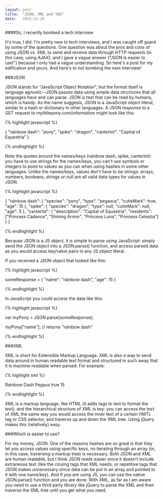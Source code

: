 ```yaml
---
layout: post
title:  "JSON, XML and YOU"
date:   2015-12-28
---
```


####So, I recently bombed a tech interview

It's true, I did. I'm pretty new to tech interviews, and I was caught off guard by some of the questions. One question was about the pros and cons of using JSON vs. XML to send and receive data through HTTP requests (in this case, using AJAX), and I gave a vague answer ("JSON is easier to use!") because I only had a vague understanding. So here's a post for my edification and yours. And here's to not bombing the next interview!

###JSON

JSON stands for "JavaScript Object Notation", but the format itself is language agnostic--JSON passes data using simple data structures that all languages have and can parse. JSON is text that can be read by humans, which is handy. As the name suggests, JSON is a JavaScript object literal, similar to a hash or dictionary in other languages. A JSON response to a GET request to mylittlepony.com/information might look like this:

{% highlight javascript %}

{
  "rainbow dash": "pony",
  "spike": "dragon",
  "canterlot": "Capital of Equestria"
}

{% endhighlight %}


Note the quotes around the names/keys (rainbow dash, spike, canterlot): you have to use strings for the names/keys, you can't use symbols or integers to point to values as you can when using hashes in some other languages. Unlike the names/keys, values don't have to be strings: arrays, numbers, booleans, strings or null are all valid data types for values in JSON.

{% highlight javascript %}

{
  "rainbow dash":
    { "species": "pony",
      "type": "pegasus",
      "cutieMark": true,
      "age": 15
    },
  "spike":
    { "species": "dragon",
      "type": null,
      "cutieMark": null,
      "age": 5
    },
  "canterlot":
    { "description": "Capital of Equestria",
      "residents": ["Princess Cadance", "Shining Armor", "Princess Luna", "Princess Celestia"]
    }
}

{% endhighlight %}


Because JSON is a JS object, it is simple to parse using JavaScript: simply send the JSON object into a JSON.parse() function, and access parsed data as you would access key/value pairs in any JS object literal.

If you received a JSON object that looked like this:

{% highlight javascript %}

someResponse = {
  "name": "rainbow dash",
  "age": 15
}

{% endhighlight %}

In JavaScript you could access the data like this:

{% highlight javascript %}

var myPony = JSON.parse(someResponse);

myPony["name"]; // returns "rainbow dash"

{% endhighlight %}

###XML

XML is short for Extensible Markup Language. XML is also a way to send data around in human readable text format and structured in such away that it is machine readable when parsed. For example:

{% highlight xml %}

<pony>
  <name>Rainbow Dash</name>
  <type>Pegaus</type>
  <cutieMark>true</cutieMark>
  <age>15</age>
</pony>

{% endhighlight %}

XML is a markup language, like HTML (it adds tags to text to format the text), and the hierarchical structure of XML is key: you can access the text of XML the same way you would access the inner text of a certain HMTL tag or CSS selector, and traverse up and down the XML tree. Using jQuery makes this (relatively) easy.

###Which is easier to use?

For my money, JSON. One of the reasons hashes are so great is that they let you access values using specific keys, no iterating through an array (or, in this case, traversing a markup tree) is necessary. Both JSON and XML are human readable, but I think JSON reads easier since it doesn't include extraneous text (like the closing tags that XML needs, or repetitive tags that JSON makes unnecessary since data can be put in an array and pointed to it with one name/key). And if you are using JS, you can use the native JSON.parse() function and you are done. With XML, as far as I am aware you need to use a third party library like jQuery to parse the XML and then traverse the XML tree until you get what you need.
